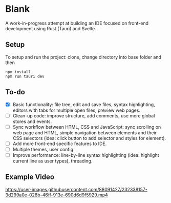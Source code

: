 # Blank
A work-in-progress attempt at building an IDE focused on front-end development using Rust (Tauri) and Svelte.

## Setup
To setup and run the project: clone, change directory into base folder and then

    npm install
    npm run tauri dev
    
## To-do
- [x] Basic functionality: file tree, edit and save files, syntax highlighting, editors with tabs for multiple open files, preview web pages.
- [ ] Clean-up code: improve structure, add comments, use more global stores and events.
- [ ] Sync workflow between HTML, CSS and JavaScript: sync scrolling on web page and HTML, simple navigation between elements and their CSS selectors (idea: click button to add selector and styles for element).
- [ ] Add more front-end specific features to IDE.
- [ ] Multiple themes, user config.
- [ ] Improve performance: line-by-line syntax highlighting (idea: highlight current line as user types), threading.

## Example Video
https://user-images.githubusercontent.com/88091427/232338157-3d299a0e-028b-46ff-913e-690d6d9f5929.mp4

